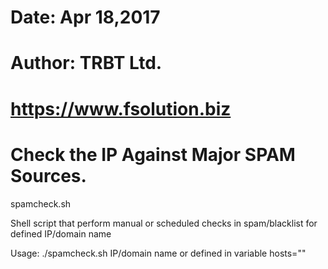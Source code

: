 # Date: Apr 18,2017
# Author: TRBT Ltd.
# https://www.fsolution.biz
# Check the IP Against Major SPAM Sources.


spamcheck.sh

Shell script that perform manual or scheduled checks in spam/blacklist for defined IP/domain name

Usage: ./spamcheck.sh IP/domain name or defined in variable hosts=""
